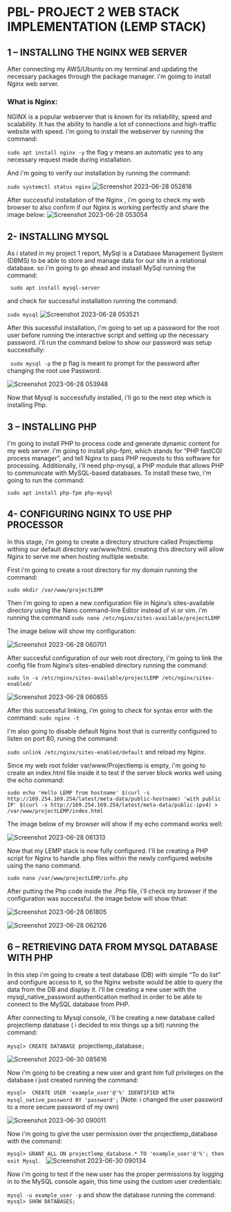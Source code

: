 # PBL- PROJECT 2 WEB STACK IMPLEMENTATION (LEMP STACK)

## 1 – INSTALLING THE NGINX WEB SERVER

After connecting my AWS/Ubuntu on my terminal and updating the necessary packages through the package manager. i'm goimg to install Nginx web server.

### What is Nginx:

NGINX is a popular webserver that is known for its reliability, speed and scalability. It has the ability to handle a lot of connections and high-traffic website with speed. i'm going to install the webserver by running the command: 

`sudo apt install nginx -y` the flag y means an automatic yes to any necessary request made during installation.

And i'm going to verify our installation by running the command: 

`sudo systemctl status nginx` 
![Screenshot 2023-06-28 052818](https://github.com/opeyemiogungbe/PBL-project2/assets/136735745/4ce7a53f-62f8-4005-9c60-0fa68d7d5dbe)

After successful installation of the Nginx , i'm going to check my web browser to also confirm if our Nginx is working perfectly and share the image below:
![Screenshot 2023-06-28 053054](https://github.com/opeyemiogungbe/PBL-project2/assets/136735745/e756bcb2-dc46-43c6-a1e6-91f38a2b12f5)


## 2- INSTALLING MYSQL

 As i stated in my project 1 report, MySql is a Database Management System (DBMS) to be able to store and manage data for our site in a relational database. so i'm going to go ahead and instaall MySql running the command: 

` sudo apt install mysql-server`

and check for successful  installation running the command: 

`sudo mysql` 
![Screenshot 2023-06-28 053521](https://github.com/opeyemiogungbe/PBL-project2/assets/136735745/557f6770-b622-4e43-9996-701b291f0ca2)


After this sucessful installation, i'm going to set up a password for the root user before running the interactive script and setting up the necessary password. i'll run the command below to show our password was setup successfully: 

` sudo mysql -p` the p flag is meant to prompt for the password after changing the root use Password.

![Screenshot 2023-06-28 053948](https://github.com/opeyemiogungbe/PBL-project2/assets/136735745/e7bd877d-c08e-435d-b0c4-8c59a395cd42)

Now that Mysql is successfully installed, i'll go to the next step which is installing Php.

 ## 3 – INSTALLING PHP

I'm going to install PHP to process code and generate dynamic content for my web server. i'm going to install php-fpm, which stands for “PHP fastCGI process manager”, and tell Nginx to pass PHP requests to this software for processing. Additionally, i'll need php-mysql, a PHP module that allows PHP to communicate with MySQL-based databases. To install these two, i'm going to run the command:

`sudo apt install php-fpm php-mysql`

## 4- CONFIGURING NGINX TO USE PHP PROCESSOR

In this stage, i'm going to create a directory structure called Projectlemp withing our default directory var/www/html. creating this directory will allow Nginx to serve me when hosting multiple website.

First i'm going to create a root directory for my domain running the command:

`sudo mkdir /var/www/projectLEMP`

Then i'm going to open a new configuration file in Nginx’s sites-available directory using the Nano command-line Editor instead of vi or vim. i'm running the command `sudo nano /etc/nginx/sites-available/projectLEMP`

The image below will show my configuration: 

![Screenshot 2023-06-28 060701](https://github.com/opeyemiogungbe/PBL-project2/assets/136735745/f90508c2-9e42-4e6c-b784-5540272e9c30)

After succesful configuration of our web root directory, i'm going to link the config file from Nginx’s sites-enabled directory running the command:

`sudo ln -s /etc/nginx/sites-available/projectLEMP /etc/nginx/sites-enabled/`

![Screenshot 2023-06-28 060855](https://github.com/opeyemiogungbe/PBL-project2/assets/136735745/3d9879ac-2468-4981-831d-3b66b709a48f) 


After this successful linking, i'm going to check for syntax error with the command: `sudo nginx -t`

I'm also going to disable default Nginx host that is currently configured to listen on port 80, runing the command: 

`sudo unlink /etc/nginx/sites-enabled/default` and reload my Nginx.

Since my web root folder var/www/Projectlemp is empty, i'm going to create an index.html file inside it to test if the server block works well using the echo command: 

`sudo echo 'Hello LEMP from hostname' $(curl -s http://169.254.169.254/latest/meta-data/public-hostname) 'with public IP' $(curl -s http://169.254.169.254/latest/meta-data/public-ipv4) > /var/www/projectLEMP/index.html`

The image below of my browser will show if my echo command works well:

![Screenshot 2023-06-28 061313](https://github.com/opeyemiogungbe/PBL-project2/assets/136735745/ffb23c58-0dd0-4126-817e-5221ae8e54bc)

Now that my LEMP stack is now fully configured. I'll be creating a PHP script for Nginx to handle .php files within the newly configured website using the nano command.

`sudo nano /var/www/projectLEMP/info.php` 

After putting the Php code inside the .Php file, i'll check my browser if the configuration was successful. the image below will show thhat:

![Screenshot 2023-06-28 061805](https://github.com/opeyemiogungbe/PBL-project2/assets/136735745/c73b394b-f29c-40aa-85a9-db91a408ae81)


![Screenshot 2023-06-28 062126](https://github.com/opeyemiogungbe/PBL-project2/assets/136735745/b021d130-f158-428a-9953-26506e933e92)


##  6 – RETRIEVING DATA FROM MYSQL DATABASE WITH PHP
In this step i'm going to create a test database (DB) with simple “To do list” and configure access to it, so the Nginx website would be able to query the data from the DB and display it. i'll be creating a new user with the mysql_native_password authentication method in order to be able to connect to the MySQL database from PHP.

After connecting to Mysql console, i'll be creating a new database called projectlemp database ( i decided to mix things up a bit) running the command: 

`mysql> CREATE DATABASE `projectlemp_database`;` 

![Screenshot 2023-06-30 085616](https://github.com/opeyemiogungbe/PBL-project2/assets/136735745/0078a60f-bbf8-40f6-aa59-78e569190ebb)


Now i'm going to be creating a new user and grant him full privileges on the database i just created running the command: 

`mysql>  CREATE USER 'example_user'@'%' IDENTIFIED WITH mysql_native_password BY 'password';` (Note: i changed the user password to a more secure password of my own) 

![Screenshot 2023-06-30 090011](https://github.com/opeyemiogungbe/PBL-project2/assets/136735745/2eeb1beb-4bd3-4414-a84a-ed4cbb5cf5ca)

Now i'm going to give the user permission over the projectlemp_database with the command:

`mysql> GRANT ALL ON projectlemp_database.* TO 'example_user'@'%'; then exit Mysql.
`
![Screenshot 2023-06-30 090134](https://github.com/opeyemiogungbe/PBL-project2/assets/136735745/03149de5-49ac-4628-842d-b743bf4974ad)

Now i'm going to test if the new user has the proper permissions by logging in to the MySQL console again, this time using the custom user credentials:

`mysql -u example_user -p` and show the database running the command: `mysql> SHOW DATABASES;`


